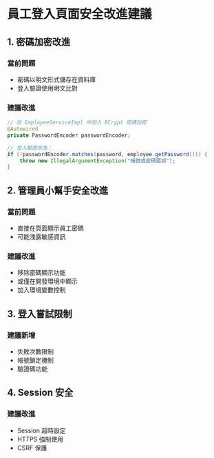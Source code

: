 # 員工登入頁面安全改進建議

## 1. 密碼加密改進

### 當前問題
- 密碼以明文形式儲存在資料庫
- 登入驗證使用明文比對

### 建議改進
```java
// 在 EmployeeServiceImpl 中加入 BCrypt 密碼加密
@Autowired
private PasswordEncoder passwordEncoder;

// 登入驗證改為：
if (!passwordEncoder.matches(password, employee.getPassword())) {
    throw new IllegalArgumentException("帳號或密碼錯誤");
}
```

## 2. 管理員小幫手安全改進

### 當前問題
- 直接在頁面顯示員工密碼
- 可能洩露敏感資訊

### 建議改進
- 移除密碼顯示功能
- 或僅在開發環境中顯示
- 加入環境變數控制

## 3. 登入嘗試限制

### 建議新增
- 失敗次數限制
- 帳號鎖定機制
- 驗證碼功能

## 4. Session 安全

### 建議改進
- Session 超時設定
- HTTPS 強制使用
- CSRF 保護